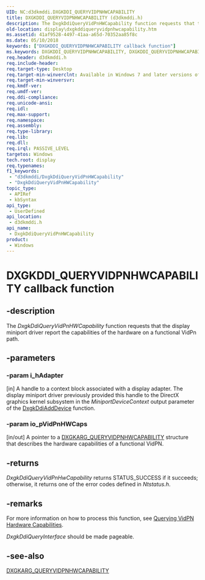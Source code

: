 ```yaml
---
UID: NC:d3dkmddi.DXGKDDI_QUERYVIDPNHWCAPABILITY
title: DXGKDDI_QUERYVIDPNHWCAPABILITY (d3dkmddi.h)
description: The DxgkDdiQueryVidPnHWCapability function requests that the display miniport driver report the capabilities of the hardware on a functional VidPn path.
old-location: display\dxgkddiqueryvidpnhwcapability.htm
ms.assetid: 41af9528-4497-41aa-a65d-70352aa85f8c
ms.date: 05/10/2018
keywords: ["DXGKDDI_QUERYVIDPNHWCAPABILITY callback function"]
ms.keywords: DXGKDDI_QUERYVIDPNHWCAPABILITY, DXGKDDI_QUERYVIDPNHWCAPABILITY callback, DmFunctions_2e9dffd4-d8af-49f9-86d4-7a67e18df2dc.xml, DxgkDdiQueryVidPnHWCapability, DxgkDdiQueryVidPnHWCapability callback function [Display Devices], d3dkmddi/DxgkDdiQueryVidPnHWCapability, display.dxgkddiqueryvidpnhwcapability
req.header: d3dkmddi.h
req.include-header: 
req.target-type: Desktop
req.target-min-winverclnt: Available in Windows 7 and later versions of the Windows operating systems.
req.target-min-winversvr: 
req.kmdf-ver: 
req.umdf-ver: 
req.ddi-compliance: 
req.unicode-ansi: 
req.idl: 
req.max-support: 
req.namespace: 
req.assembly: 
req.type-library: 
req.lib: 
req.dll: 
req.irql: PASSIVE_LEVEL
targetos: Windows
tech.root: display
req.typenames: 
f1_keywords:
 - "d3dkmddi/DxgkDdiQueryVidPnHWCapability"
 - "DxgkDdiQueryVidPnHWCapability"
topic_type:
 - APIRef
 - kbSyntax
api_type:
 - UserDefined
api_location:
 - d3dkmddi.h
api_name:
 - DxgkDdiQueryVidPnHWCapability
product:
 - Windows
---
```


# DXGKDDI_QUERYVIDPNHWCAPABILITY callback function

## -description

The <i>DxgkDdiQueryVidPnHWCapability</i> function requests that the display miniport driver report the capabilities of the hardware on a functional VidPn path.

## -parameters

### -param i_hAdapter

[in] A handle to a context block associated with a display adapter. The display miniport driver previously provided this handle to the DirectX graphics kernel subsystem in the <i>MiniportDeviceContext</i> output parameter of the <a href="https://docs.microsoft.com/windows-hardware/drivers/ddi/dispmprt/nc-dispmprt-dxgkddi_add_device">DxgkDdiAddDevice</a> function.

### -param io_pVidPnHWCaps

[in/out] A pointer to a <a href="https://docs.microsoft.com/windows-hardware/drivers/ddi/d3dkmddi/ns-d3dkmddi-_dxgkarg_queryvidpnhwcapability">DXGKARG_QUERYVIDPNHWCAPABILITY</a> structure that describes the hardware capabilities of a functional VidPN.

## -returns

<i>DxgkDdiQueryVidPnHwCapability </i>returns STATUS_SUCCESS if it succeeds; otherwise, it returns one of the error codes defined in <i>Ntstatus.h</i>.

## -remarks

For more information on how to process this function, see <a href="https://docs.microsoft.com/windows-hardware/drivers/display/querying-vidpnhardware-capabilities">Querying VidPN Hardware Capabilities</a>.

<i>DxgkDdiQueryInterface</i> should be made pageable.

## -see-also

<a href="https://docs.microsoft.com/windows-hardware/drivers/ddi/d3dkmddi/ns-d3dkmddi-_dxgkarg_queryvidpnhwcapability">DXGKARG_QUERYVIDPNHWCAPABILITY</a>

